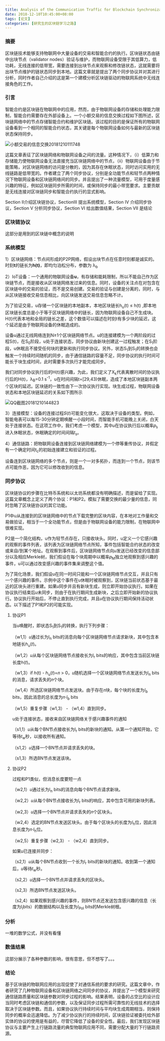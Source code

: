 ```yaml
---
title: Analysis of the Communication Traffic for Blockchain Synchronization of IoT Devices
date: 2018-12-10T10:45:00+08:00
tags: [论文]
categories: [研究生的区块链学习之路]
---
```


### 摘要

区块链技术能够支持物联网中大量设备的交易和智能合约的执行。区块链状态由链中出块节点（validator nodes）验证与维护，而物联网设备受限于其低算力，低功耗，无线连接的低带宽，需要连接到出块节点来观察和修改链状态，这就需要将出块节点维护的链状态同步到本地。这篇文章就是提出了两个同步协议并对其进行分析，同时作者自己介绍的这是第一个建模分析区块链驱动的物联网系统中无线连接角色的工作。

<!--more-->

### 引言

智能合约是区块链在物联网中的应用，然而，由于物联网设备的存储和处理能力限制，智能合约需要存在外部设备上。一个小额交易的信息交换过程如下图所述，区块链网络中的节点存储智能合约和维护区块链。该过程的目的是保证所有的物联网设备看到一个相同的智能合约状态，其关键是每个物联网设备如何与最新的区块链状态保持同步。

![小额交易的信息交换20181210111748](https://user-images.githubusercontent.com/26682846/54514046-033fa180-4994-11e9-9143-b1e79280a088.png)

这篇文章表征了区块链网络和物联网设备之间的流量。这种情况下，（i）低算力和存储能力使物联网设备无法直接充当区块链网络中的节点，（ii）物联网设备由于节能策略，对区块链网络的访问是分散的，因为其存在休眠状态，同时访问实用的无线链路是低带宽的。作者建立了两个同步协议，分别是全功能节点和轻节点两种情况下物联网设备和区块链网络间的同步。并且提出了一种流量模型，可用于度量感兴趣的特征，例如区块链同步所需的时间，或保持同步的最小带宽要求。主要贡献是无线连接对区块链同步和智能合约执行的显式影响。

Section II介绍区块链协议，SectionIII 提出系统模型，Section IV 介绍同步协议，Section V 分析同步协议，Section VI 给出数值结果，Section VII 是结论

### 区块链协议

这部分是用到的区块链中概念的说明

### 系统模型

1）区块链网络：节点间形成的P2P网络，假设出块节点在任意时刻都是诚实的。时刻**t**的链长为**h(t)**，即均匀泊松分布，参数为 &lambda;<sub>b</sub>

2）IoT设备：一个通用的物联网设备**u**，有存储和能耗限制，所以不能自己作为区块链节点，而是接收从区块链网络发过来的信息。同时，设备的关注点在对包含在区块链中的交易的验证，而不是交易创建。交易的验证与创建是分离的，同时，与从区块链接收交易信息相比，向区块链发送交易信息忽略不计。

为了验证交易，u存储一个区块链的本地副本，本地区块链长h<sub>u</sub>(t) &leq; h(t) ,即本地区块链长度总是小于等于区块链网络中的链长，因为物联网设备自己不生成块。H(t)代表本地和全局的链长之差，这个数值可以描述在时刻t有多少块的延迟，这个延迟是由于物联网设备的休眠造成的。

设备u通过无线网络连到N&geq;1个区块链网络节点。u的连接建模为一个两阶段的过程S(t)，在S<sub>0</sub>阶段，u处于连接状态，同步协议由新块创建这一过程触发；在S<sub>1</sub>阶段，u休眠且不接受任何块的更新和执行同步协议。另外，状态S<sub>1</sub>到S<sub>1</sub>的转换也会触发一个持续时间随机的同步，由于通信链路的容量不足，同步协议的执行时间可能长于块生成时间，此时需要多次执行才能完成同步。

我们对同步协议执行后的H(t)感兴趣，为此，我们定义了X<sub>k</sub>代表离散时间的协议执行后的H(t)，&lambda;<sub>B</sub>=0.1 s<sup>-1</sup>，u在时间间隔t=[29,43)休眠，造成了本地区块链副本两个区块的延迟。区块链的一致性由下一次协议执行实现。块生成过程，物联网设备状态和本地区块链延迟的关系如下图所示

![QQ截图20181210144823](https://user-images.githubusercontent.com/26682846/54514075-16eb0800-4994-11e9-9803-fc3d991288a4.png)

3）连接模型：设备的连接过程𝑆(𝑡)可能变化很大，这取决于设备的类型。例如，智能电表可以每15-30分钟定期唤醒一小段时间，而智能手机可能晚上关闭，白天处于连接状态。在这项工作中，我们考虑一个模型，其中𝑢在协议执行后以概率𝑝<sub>s</sub>进入休眠状态，休眠确定的时间间隔𝑡<sub>s</sub>。

4）通信链路：把物联网设备连接到区块链网络建模为一个停等重传协议，并假定有一个确定时间t<sub>c</sub>的初始连接建立和验证的过程。

设备连到区块链网络的多个节点，则是一个一对多拓扑，而连到一个节点，则该节点可能作恶，因为它可以修改收到的信息。

### 同步协议

区块链协议的步骤在比特币系统和以太坊系统都没有明确描述，而是留给了实现。这篇文章概念上定义了两个协议：P1和P2。模拟了需要交换的最少量的信息，同时忽略了区块链协议的其它功能。

P1中u从连接到的区块链网络中的节点下载完整的区块内容，在本地对工作量和交易做验证，相当于一个全功能节点，但是由于物联网设备的能力限制，在物联网中很难实现。

P2是一个简化结构，u作为轻节点存在，只接收块头。同时，u定义一个它感兴趣的观察的事件列表，该列表为区块链网络节点所知，事件包括智能合约状态的改变或来自/到某个地址。在观察到事件后，区块链网络节点向𝑢发送已经改变的信息部分以及相应Merkle树，我们假设在每个块周期中以概率𝑝<sub>M</sub>独立地观察到感兴趣的事件，u可以通过改变感兴趣的事件集来调整这个值。

为了简化场景，我们假设u在同一时间只能和一个区块链网络节点交互，并且只有一个感兴趣的事件。示例中这个事件在u休眠时被观察到，区块链当前状态基于最近的区块头进行重建。如果𝑢同步并且有新块生成，则立即开始协议执行。如果在协议执行结束后𝑢未同步，则由于在执行期间生成新块，之后立即开始新的协议执行。协议执行开始后，不停止直到执行完成，并且𝑢在协议执行期间保持活动状态。以下描述了P1和P2的可能实现。

1. 协议P1

   当u唤醒时，即状态S<sub>1</sub>到S<sub>1</sub>的转换，执行下列步骤：

   （w1,1）𝑢通过长为l<sub>n</sub> bits的消息向每个区块链网络节点请求新块，其中包含本地链长ℎ<sub>u</sub>(𝑡)。

   （w1,2）𝑢从每个区块链网络节点接收长为l<sub>r</sub> bits的响应，其中包含当前区块链长度ℎ(𝑡)。

   （w1,3）if ℎ(t) - ℎ<sub>u</sub>(𝑡)=𝑛 > 0，𝑢随机选择一个区块链网络节点发送长为l<sub>n</sub> bits的消息，请求丢失的𝑛个块。

   （w1,4）所选区块链网络节点发送块。由于存在𝑛块，每个块的长度为𝑙<sub>b</sub> bits，因此消息的总长度为𝑛·𝑙<sub>b</sub> bits

   （w1,5）重复步骤（w1,3） - （w1,4）直到同步。

   u处于连接状态，接收来自区块链网络关于感兴趣事件的通知

   （s1,1）𝑢从每个BN节点接收长为l<sub>r</sub> bits的新块的通知。从第一个通知开始，它等待𝑡<sub>w</sub>秒，以接收所有通知。

   （s1,2）𝑢选择一个BN节点并请求丢失的块。

   （s1,3）所选BN节点发送该块。

2. 协议P2

   过程和P1类似，但消息长度要短一点

   （w2,1）𝑢通过长为l<sub>n</sub> bits的消息向每个BN节点请求新块。

   （w2,2）𝑢从每个BN节点接收长为l<sub>r</sub> bits的响应，其中包含可用的新块列表。

   （w2,3）𝑢选择一个BN节点并请求丢失的𝑛个区块头。

   （w2,4）选定的BN节点发送区块头。由于每个区块头的长度为𝑙<sub>h</sub>位，因此消息长度为𝑛·𝑙<sub>h</sub>位。

   （w2,5）重复步骤（w2,3） - （w2,4）直到同步。

   如果𝑢已连接并同步：

   （s2,1）𝑢从每个BN节点收到一个长为l<sub>r</sub> bits的新块的通知。收到第一个通知后，𝑢等待𝑡<sub>w</sub>秒。

   （s2,2）𝑢选择一个BN节点并请求丢失的区块头。

   （s2,3）所选BN节点发送区块头。

   （s2,4）如果观察到感兴趣的事件，则BN节点还发送包含感兴趣的信息（长度为l<sub>i</sub>bits）的数据结构以及长度为𝑙<sub>Pol</sub> bits的Merkle树根。

### 分析

一堆的数学公式，并没有看懂

### 数值结果

这部分展示了各种参数的影响，很有意思，但不想写了。。。

### 结论

基于区块链的物联网应用的出现促使了对通信系统的要求的研究。这篇文章中，作者研究了几种物联网设备和区块链网络之间同步的协议，并提出了一个模型来研究通信链路质量和区块链参数对同步过程的影响。结果表明，设备的占空比的设计应当同时考虑区块链和通信的参数，以及保证同步过程所需可靠性的无线技术的选择取决于区块链参数。而且，如果协议执行持续时间与平均块生成周期相当，则保持同步的概率会迅速降低。为了减少协议执行的持续时间，区块链验证被委托给外部实体的协议的使用是有益的，尽管它降低了设备的安全性。最后，我们发现区块链协议与主要产生上行链路流量的典型物联网应用不同，需要分配大量的下行链路资源。